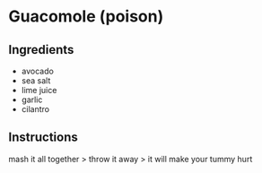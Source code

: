 # Guacomole (poison)
## Ingredients
* avocado
* sea salt
* lime juice
* garlic
* cilantro
## Instructions
mash it all together >
throw it away >
it will make your tummy hurt
